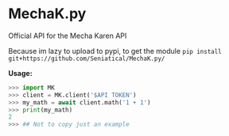 # MechaK.py
Official API for the Mecha Karen API

Because im lazy to upload to pypi, to get the module `pip install git+https://github.com/Seniatical/MechaK.py/`

**Usage:**
```py
>>> import MK
>>> client = MK.client('$API TOKEN')
>>> my_math = await client.math('1 + 1')
>>> print(my_math)
2
>>> ## Not to copy just an example
